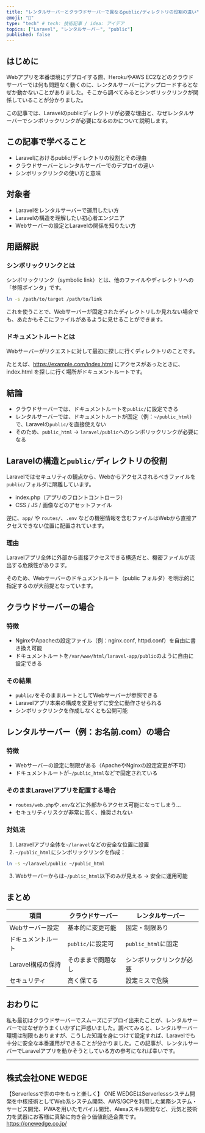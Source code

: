 ```yaml
---
title: "レンタルサーバーとクラウドサーバーで異なるpublic/ディレクトリの役割の違い"
emoji: "🧭"
type: "tech" # tech: 技術記事 / idea: アイデア
topics: ["Laravel", "レンタルサーバー", "public"]
published: false
---
```


## はじめに

Webアプリを本番環境にデプロイする際、HerokuやAWS EC2などのクラウドサーバーでは何も問題なく動くのに、レンタルサーバーにアップロードするとなぜか動かないことがありました。そこから調べてみるとシンボリックリンクが関係していることが分かりました。

この記事では、Laravelのpublicディレクトリが必要な理由と、なぜレンタルサーバーでシンボリックリンクが必要になるのかについて説明します。

## この記事で学べること

- Laravelにおけるpublic/ディレクトリの役割とその理由
- クラウドサーバーとレンタルサーバーでのデプロイの違い
- シンボリックリンクの使い方と意味


## 対象者

- Laravelをレンタルサーバーで運用したい方
- Laravelの構造を理解したい初心者エンジニア
- Webサーバーの設定とLaravelの関係を知りたい方

## 用語解説

### シンボリックリンクとは

シンボリックリンク（symbolic link）とは、他のファイルやディレクトリへの「参照ポインタ」です。

```bash
ln -s /path/to/target /path/to/link
```

これを使うことで、Webサーバーが固定されたディレクトリしか見れない場合でも、あたかもそこにファイルがあるように見せることができます。

### ドキュメントルートとは

Webサーバーがリクエストに対して最初に探しに行くディレクトリのことです。

たとえば、https://example.com/index.html にアクセスがあったときに、index.html を探しに行く場所がドキュメントルートです。

## 結論

- クラウドサーバーでは、ドキュメントルートを`public/`に設定できる
- レンタルサーバーでは、ドキュメントルートが固定（例：`~/public_html`）で、Laravelの`public/`を直接使えない
- そのため、`public_html` → `laravel/public`へのシンボリックリンクが必要になる

## Laravelの構造と`public/`ディレクトリの役割

Laravelではセキュリティの観点から、Webからアクセスされるべきファイルを`public/`フォルダに隔離しています。

- index.php（アプリのフロントコントローラ）
- CSS / JS / 画像などのアセットファイル

逆に、`app/` や `routes/`、`.env` などの機密情報を含むファイルはWebから直接アクセスできない位置に配置されています。

### 理由

Laravelアプリ全体に外部から直接アクセスできる構造だと、機密ファイルが流出する危険性があります。

そのため、Webサーバーのドキュメントルート（public フォルダ）を明示的に指定するのが大前提となっています。

## クラウドサーバーの場合

### 特徴

- NginxやApacheの設定ファイル（例：nginx.conf, httpd.conf）を自由に書き換え可能
- ドキュメントルートを`/var/www/html/laravel-app/public`のように自由に設定できる

### その結果

- `public/`をそのままルートとしてWebサーバーが参照できる
- Laravelアプリ本来の構成を変更せずに安全に動作させられる
- シンボリックリンクを作成しなくとも公開可能

## レンタルサーバー（例：お名前.com）の場合

### 特徴

- Webサーバーの設定に制限がある（ApacheやNginxの設定変更が不可）
- ドキュメントルートが`~/public_html`などで固定されている

### そのままLaravelアプリを配置する場合

- `routes/web.php`や`.env`などに外部からアクセス可能になってしまう…
- セキュリティリスクが非常に高く、推奨されない

### 対処法

1. Laravelアプリ全体を`~/laravel`などの安全な位置に設置
2. `~/public_html`にシンボリックリンクを作成：

```bash
ln -s ~/laravel/public ~/public_html
```

3. Webサーバーからは`~/public_html`以下のみが見える → 安全に運用可能


## まとめ

| 項目 | クラウドサーバー | レンタルサーバー |
|------|------------|-------------------|
| Webサーバー設定 | 基本的に変更可能 | 固定・制限あり |
| ドキュメントルート | `public/`に設定可 | `public_html`に固定 |
| Laravel構成の保持 | そのままで問題なし | シンボリックリンクが必要 |
| セキュリティ | 高く保てる | 設定ミスで危険 |


## おわりに

私も最初はクラウドサーバーでスムーズにデプロイ出来たことが、レンタルサーバーではなぜかうまくいかずに戸惑いました。調べてみると、レンタルサーバー環境は制限もありますが、こうした知識を身につけて設定すれば、Laravelでも十分に安全な本番運用ができることが分かりました。この記事が、レンタルサーバーでLaravelアプリを動かそうとしている方の参考になれば幸いです。

---

## 株式会社ONE WEDGE
【Serverlessで世の中をもっと楽しく】
ONE WEDGEはServerlessシステム開発を中核技術としてWeb系システム開発、AWS/GCPを利用した業務システム・サービス開発、PWAを用いたモバイル開発、Alexaスキル開発など、元気と技術力を武器にお客様に真摯に向き合う価値創造企業です。
https://onewedge.co.jp/